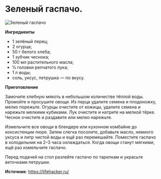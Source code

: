 # Зеленый гаспачо.

![Зеленый гаспачо](/images/Kulinar/Import/green-gazpacho.jpg 'Зеленый гаспачо')

**Ингредиенты**

- 1 зелёный перец;
- 2 огурца;
- 50 г белого хлеба;
- 1 зубчик чеснока;
- 100 мл растительного масла;
- ½ головки репчатого лука;
- 1 л воды;
- соль, уксус, петрушка — по вкусу.

**Приготовление**

Замочите хлебную мякоть в небольшом количестве тёплой воды. Промойте и просушите овощи. Из перца удалите семена и плодоножку, мелко порежьте. Огурцы очистите от кожицы, удалите семена и нарежьте мелкими кубиками. Лук очистите и натрите на мелкой тёрке. Чеснок очистите и раздавите или мелко нарежьте.

Измельчите все овощи в блендере или кухонном комбайне до консистенции пюре. Затем слегка посолите, добавьте масло, немного уксуса и литр чистой воды и ещё раз перемешайте. Поместите гаспачо в холодильник на 2–3 часа охлаждаться. Когда овощи станут мягкими, ещё раз измельчите гаспачо.

Перед подачей на стол разлейте гаспачо по тарелкам и украсьте веточками петрушки.

**Источник**: https://lifehacker.ru/
